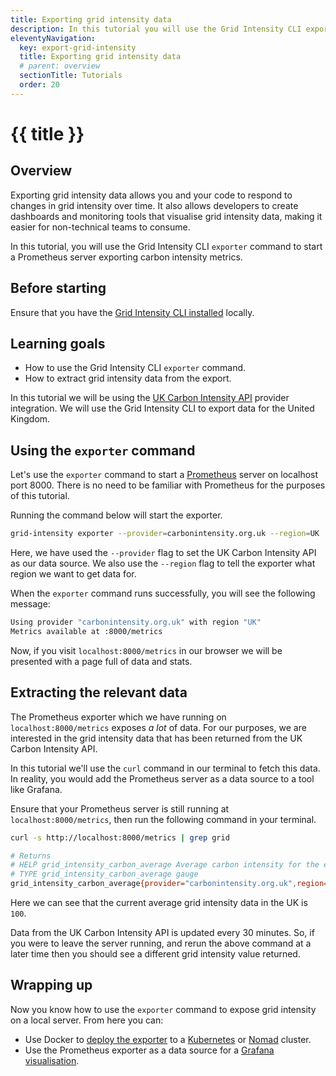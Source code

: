 ```yaml
---
title: Exporting grid intensity data
description: In this tutorial you will use the Grid Intensity CLI exporter to start a Prometheus server exporting carbon intensity metrics.
eleventyNavigation:
  key: export-grid-intensity
  title: Exporting grid intensity data
  # parent: overview
  sectionTitle: Tutorials
  order: 20
---
```

# {{ title }}

## Overview

Exporting grid intensity data allows you and your code to respond to changes in grid intensity over time. It also allows developers to create dashboards and monitoring tools that visualise grid intensity data, making it easier for non-technical teams to consume.

In this tutorial, you will use the Grid Intensity CLI `exporter` command to start a Prometheus server exporting carbon intensity metrics.

## Before starting

Ensure that you have the [Grid Intensity CLI installed](/grid-intensity-cli/installation) locally.

## Learning goals

- How to use the Grid Intensity CLI `exporter` command.
- How to extract grid intensity data from the export.

In this tutorial we will be using the [UK Carbon Intensity API](https://carbonintensity.org.uk/) provider integration. We will use the Grid Intensity CLI to export data for the United Kingdom.

## Using the `exporter` command

Let's use the `exporter` command to start a [Prometheus](https://prometheus.io/) server on localhost port 8000. There is no need to be familiar with Prometheus for the purposes of this tutorial.

Running the command below will start the exporter.

```bash
grid-intensity exporter --provider=carbonintensity.org.uk --region=UK
```

Here, we have used the `--provider` flag to set the UK Carbon Intensity API as our data source. We also use the `--region` flag to tell the exporter what region we want to get data for.

When the `exporter` command runs successfully, you will see the following message:

```bash
Using provider "carbonintensity.org.uk" with region "UK"
Metrics available at :8000/metrics
```

Now, if you visit `localhost:8000/metrics` in our browser we will be presented with a page full of data and stats.

## Extracting the relevant data

The Prometheus exporter which we have running on `localhost:8000/metrics` exposes _a lot_ of data. For our purposes, we are interested in the grid intensity data that has been returned from the UK Carbon Intensity API.

In this tutorial we'll use the `curl` command in our terminal to fetch this data. In reality, you would add the Prometheus server as a data source to a tool like Grafana.

Ensure that your Prometheus server is still running at `localhost:8000/metrics`, then run the following command in your terminal.

```bash
curl -s http://localhost:8000/metrics | grep grid

# Returns
# HELP grid_intensity_carbon_average Average carbon intensity for the electricity grid in this region.
# TYPE grid_intensity_carbon_average gauge
grid_intensity_carbon_average{provider="carbonintensity.org.uk",region="UK",units="gCO2 per kWh"} 100
```

Here we can see that the current average grid intensity data in the UK is `100`. 

<div class="alert alert-info">
  <p>Data from the UK Carbon Intensity API is updated every 30 minutes. So, if you were to leave the server running, and rerun the above command at a later time then you should see a different grid intensity value returned.</p>
</div>

## Wrapping up

Now you know how to use the `exporter` command to expose grid intensity on a local server. From here you can:

- Use Docker to [deploy the exporter](https://github.com/thegreenwebfoundation/grid-intensity-go#docker-image) to a [Kubernetes](https://github.com/thegreenwebfoundation/grid-intensity-go#kubernetes) or [Nomad](https://github.com/thegreenwebfoundation/grid-intensity-go#nomad) cluster.
- Use the Prometheus exporter as a data source for a [Grafana visualisation](https://prometheus.io/docs/visualization/grafana/).
